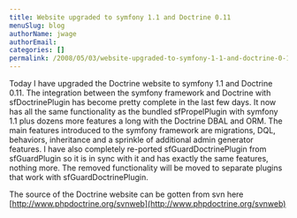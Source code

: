 ```yaml
---
title: Website upgraded to symfony 1.1 and Doctrine 0.11
menuSlug: blog
authorName: jwage 
authorEmail: 
categories: []
permalink: /2008/05/03/website-upgraded-to-symfony-1-1-and-doctrine-0-11.html
---
```

<p>

Today I have upgraded the Doctrine website to symfony 1.1 and Doctrine
0.11. The integration between the symfony framework and Doctrine with
sfDoctrinePlugin has become pretty complete in the last few days. It now
has all the same functionality as the bundled sfPropelPlugin with
symfony 1.1 plus dozens more features a long with the Doctrine DBAL and
ORM. The main features introduced to the symfony framework are
migrations, DQL, behaviors, inheritance and a sprinkle of additional
admin generator features. I have also completely re-ported
sfGuardDoctrinePlugin from sfGuardPlugin so it is in sync with it and
has exactly the same features, nothing more. The removed functionality
will be moved to separate plugins that work with sfGuardDoctrinePlugin.

</p><p>

The source of the Doctrine website can be gotten from svn here
[http://www.phpdoctrine.org/svnweb](http://www.phpdoctrine.org/svnweb)

</p>


